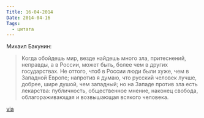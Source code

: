 ```yaml
---
Title: 16-04-2014
Date: 2014-04-16
Tags:
  - цитата
---
```


Михаил Бакунин:
<blockquote>Когда обойдешь мир, везде найдешь много зла, притеснений, неправды, а в России, может быть, более чем в других государствах. Не оттого, чтоб в России люди были хуже, чем в Западной Европе; напротив я думаю, что русский человек лучше, добрее, шире душой, чем западный; но на Западе против зла есть лекарства: публичность, общественное мнение, наконец свобода, облагораживающая и возвышающая всякого человека.</blockquote>

[via](http://mi3ch.livejournal.com/2532643.html)
